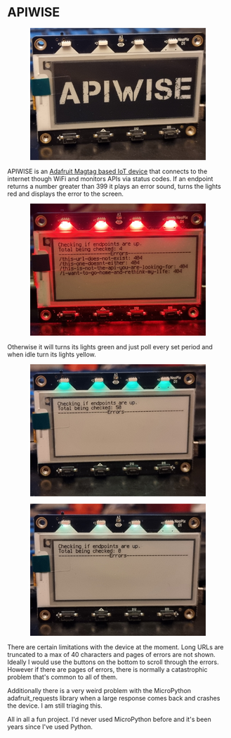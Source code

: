 # APIWISE

<p align="center">
  <img src="https://github.com/adamsinnott/apiwise/blob/master/images/apiwise-splash.jpg" width="400">
</p>
APIWISE is an <a href="https://www.adafruit.com/product/4800">Adafruit Magtag based IoT device</a> that connects to the internet though WiFi and monitors APIs via status codes. If an endpoint returns a number greater than 399 it plays an error sound, turns the lights red and displays the error to the screen.

<p align="center">
  <img src="https://github.com/adamsinnott/apiwise/blob/master/images/apiwise-4-errors.jpg" width="400">
</p>
Otherwise it will turns its lights green and just poll every set period and when idle turn its lights yellow.


<p align="center">
  <img src="https://github.com/adamsinnott/apiwise/blob/master/images/apiwise-api-active.jpg" width="400">
</p>
<p align="center">
  <img src="https://github.com/adamsinnott/apiwise/blob/master/images/apiwise-idle.jpg" width="400">
</p>
There are certain limitations with the device at the moment. Long URLs are truncated to a max of 40 characters and pages of errors are not shown. Ideally I would use the buttons on the bottom to scroll through the errors. However if there are pages of errors, there is normally a catastrophic problem that's common to all of them.

Additionally there is a very weird problem with the MicroPython adafruit_requests library when a large response comes back and crashes the device. I am still triaging this.

All in all a fun project. I'd never used MicroPython before and it's been years since I've used Python.
